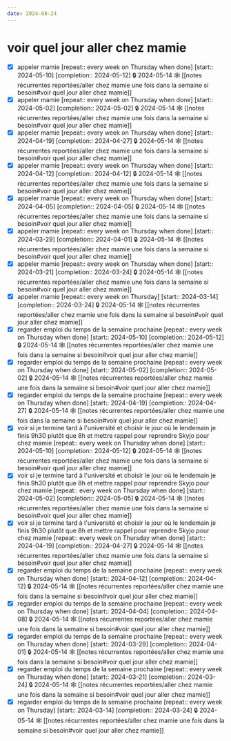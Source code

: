 ```yaml
---
date: 2024-08-24
---
```



# voir quel jour aller chez mamie
- [X] appeler mamie  [repeat:: every week on Thursday when done]  [start:: 2024-05-10]  [completion:: 2024-05-12] 🔒 2024-05-14 🕸️ [[notes récurrentes reportées/aller chez mamie une fois dans la semaine si besoin#voir quel jour aller chez mamie]]
- [X] appeler mamie  [repeat:: every week on Thursday when done]  [start:: 2024-05-02]  [completion:: 2024-05-02] 🔒 2024-05-14 🕸️ [[notes récurrentes reportées/aller chez mamie une fois dans la semaine si besoin#voir quel jour aller chez mamie]]
- [X] appeler mamie  [repeat:: every week on Thursday when done]  [start:: 2024-04-19]  [completion:: 2024-04-27] 🔒 2024-05-14 🕸️ [[notes récurrentes reportées/aller chez mamie une fois dans la semaine si besoin#voir quel jour aller chez mamie]]
- [X] appeler mamie  [repeat:: every week on Thursday when done]  [start:: 2024-04-12]  [completion:: 2024-04-12] 🔒 2024-05-14 🕸️ [[notes récurrentes reportées/aller chez mamie une fois dans la semaine si besoin#voir quel jour aller chez mamie]]
- [X] appeler mamie  [repeat:: every week on Thursday when done]  [start:: 2024-04-05]  [completion:: 2024-04-05] 🔒 2024-05-14 🕸️ [[notes récurrentes reportées/aller chez mamie une fois dans la semaine si besoin#voir quel jour aller chez mamie]]
- [X] appeler mamie  [repeat:: every week on Thursday when done]  [start:: 2024-03-29]  [completion:: 2024-04-01] 🔒 2024-05-14 🕸️ [[notes récurrentes reportées/aller chez mamie une fois dans la semaine si besoin#voir quel jour aller chez mamie]]
- [X] appeler mamie  [repeat:: every week on Thursday when done]  [start:: 2024-03-21]  [completion:: 2024-03-24] 🔒 2024-05-14 🕸️ [[notes récurrentes reportées/aller chez mamie une fois dans la semaine si besoin#voir quel jour aller chez mamie]]
- [X] appeler mamie  [repeat:: every week on Thursday]  [start:: 2024-03-14]  [completion:: 2024-03-24] 🔒 2024-05-14 🕸️ [[notes récurrentes reportées/aller chez mamie une fois dans la semaine si besoin#voir quel jour aller chez mamie]]
- [X] regarder emploi du temps de la semaine prochaine  [repeat:: every week on Thursday when done]  [start:: 2024-05-10]  [completion:: 2024-05-12] 🔒 2024-05-14 🕸️ [[notes récurrentes reportées/aller chez mamie une fois dans la semaine si besoin#voir quel jour aller chez mamie]]
- [X] regarder emploi du temps de la semaine prochaine  [repeat:: every week on Thursday when done]  [start:: 2024-05-02]  [completion:: 2024-05-02] 🔒 2024-05-14 🕸️ [[notes récurrentes reportées/aller chez mamie une fois dans la semaine si besoin#voir quel jour aller chez mamie]]
- [X] regarder emploi du temps de la semaine prochaine  [repeat:: every week on Thursday when done]  [start:: 2024-04-19]  [completion:: 2024-04-27] 🔒 2024-05-14 🕸️ [[notes récurrentes reportées/aller chez mamie une fois dans la semaine si besoin#voir quel jour aller chez mamie]]
- [X] voir si je termine tard à l'université et choisir le jour où le lendemain je finis  9h30 plutôt que 8h et mettre rappel pour reprendre Skyjo pour chez mamie  [repeat:: every week on Thursday when done]  [start:: 2024-05-10]  [completion:: 2024-05-12] 🔒 2024-05-14 🕸️ [[notes récurrentes reportées/aller chez mamie une fois dans la semaine si besoin#voir quel jour aller chez mamie]]
- [X] voir si je termine tard à l'université et choisir le jour où le lendemain je finis  9h30 plutôt que 8h et mettre rappel pour reprendre Skyjo pour chez mamie  [repeat:: every week on Thursday when done]  [start:: 2024-05-02]  [completion:: 2024-05-05] 🔒 2024-05-14 🕸️ [[notes récurrentes reportées/aller chez mamie une fois dans la semaine si besoin#voir quel jour aller chez mamie]]
- [X] voir si je termine tard à l'université et choisir le jour où le lendemain je finis  9h30 plutôt que 8h et mettre rappel pour reprendre Skyjo pour chez mamie  [repeat:: every week on Thursday when done]  [start:: 2024-04-19]  [completion:: 2024-04-27] 🔒 2024-05-14 🕸️ [[notes récurrentes reportées/aller chez mamie une fois dans la semaine si besoin#voir quel jour aller chez mamie]]
- [X] regarder emploi du temps de la semaine prochaine  [repeat:: every week on Thursday when done]  [start:: 2024-04-12]  [completion:: 2024-04-12] 🔒 2024-05-14 🕸️ [[notes récurrentes reportées/aller chez mamie une fois dans la semaine si besoin#voir quel jour aller chez mamie]]
- [X] regarder emploi du temps de la semaine prochaine  [repeat:: every week on Thursday when done]  [start:: 2024-04-04]  [completion:: 2024-04-08] 🔒 2024-05-14 🕸️ [[notes récurrentes reportées/aller chez mamie une fois dans la semaine si besoin#voir quel jour aller chez mamie]]
- [X] regarder emploi du temps de la semaine prochaine  [repeat:: every week on Thursday when done]  [start:: 2024-03-29]  [completion:: 2024-04-01] 🔒 2024-05-14 🕸️ [[notes récurrentes reportées/aller chez mamie une fois dans la semaine si besoin#voir quel jour aller chez mamie]]
- [X] regarder emploi du temps de la semaine prochaine  [repeat:: every week on Thursday when done]  [start:: 2024-03-21]  [completion:: 2024-03-24] 🔒 2024-05-14 🕸️ [[notes récurrentes reportées/aller chez mamie une fois dans la semaine si besoin#voir quel jour aller chez mamie]]
- [X] regarder emploi du temps de la semaine prochaine  [repeat:: every week on Thursday]  [start:: 2024-03-14]  [completion:: 2024-03-24] 🔒 2024-05-14 🕸️ [[notes récurrentes reportées/aller chez mamie une fois dans la semaine si besoin#voir quel jour aller chez mamie]]